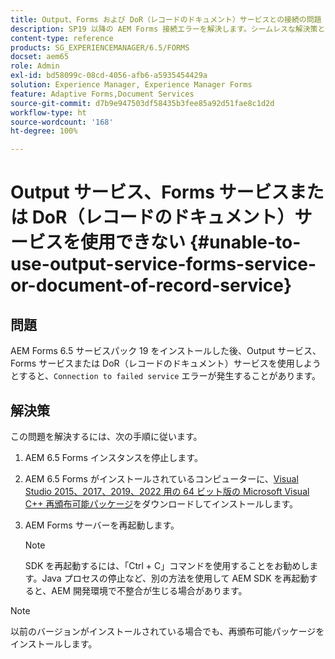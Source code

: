 ```yaml
---
title: Output、Forms および DoR（レコードのドキュメント）サービスとの接続の問題
description: SP19 以降の AEM Forms 接続エラーを解決します。シームレスな解決策として、サーバーを停止し、Microsoft Visual C++ をインストールし、サーバーを再起動します。Output、Forms、DoR サービスのトラブルシューティングをします。
content-type: reference
products: SG_EXPERIENCEMANAGER/6.5/FORMS
docset: aem65
role: Admin
exl-id: bd58099c-08cd-4056-afb6-a5935454429a
solution: Experience Manager, Experience Manager Forms
feature: Adaptive Forms,Document Services
source-git-commit: d7b9e947503df58435b3fee85a92d51fae8c1d2d
workflow-type: ht
source-wordcount: '168'
ht-degree: 100%

---
```


# Output サービス、Forms サービスまたは DoR（レコードのドキュメント）サービスを使用できない {#unable-to-use-output-service-forms-service-or-document-of-record-service}

## 問題

AEM Forms 6.5 サービスパック 19 をインストールした後、Output サービス、Forms サービスまたは DoR（レコードのドキュメント）サービスを使用しようとすると、`Connection to failed service` エラーが発生することがあります。

## 解決策

この問題を解決するには、次の手順に従います。

1. AEM 6.5 Forms インスタンスを停止します。
1. AEM 6.5 Forms がインストールされているコンピューターに、[Visual Studio 2015、2017、2019、2022 用の 64 ビット版の Microsoft Visual C++ 再頒布可能パッケージ](https://learn.microsoft.com/ja-jp/cpp/windows/latest-supported-vc-redist?view=msvc-170#visual-studio-2015-2017-2019-and-2022)をダウンロードしてインストールします。
1. AEM Forms サーバーを再起動します。

   >[!NOTE]
   >
   > SDK を再起動するには、「Ctrl + C」コマンドを使用することをお勧めします。Java プロセスの停止など、別の方法を使用して AEM SDK を再起動すると、AEM 開発環境で不整合が生じる場合があります。


>[!NOTE]
>
>
> 以前のバージョンがインストールされている場合でも、再頒布可能パッケージをインストールします。
